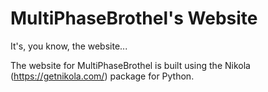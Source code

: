 MultiPhaseBrothel's Website
===========================

It's, you know, the website...

The website for MultiPhaseBrothel is built using the Nikola (https://getnikola.com/) package for Python.
